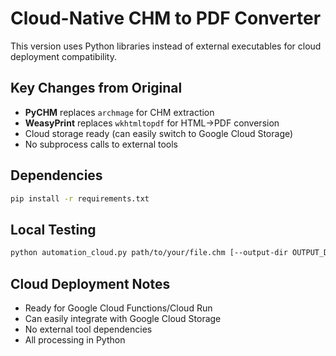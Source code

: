 # Cloud-Native CHM to PDF Converter

This version uses Python libraries instead of external executables for cloud deployment compatibility.

## Key Changes from Original
- **PyCHM** replaces `archmage` for CHM extraction
- **WeasyPrint** replaces `wkhtmltopdf` for HTML→PDF conversion
- Cloud storage ready (can easily switch to Google Cloud Storage)
- No subprocess calls to external tools

## Dependencies
```bash
pip install -r requirements.txt
```

## Local Testing
```bash
python automation_cloud.py path/to/your/file.chm [--output-dir OUTPUT_DIR]
```

## Cloud Deployment Notes
- Ready for Google Cloud Functions/Cloud Run
- Can easily integrate with Google Cloud Storage
- No external tool dependencies
- All processing in Python
